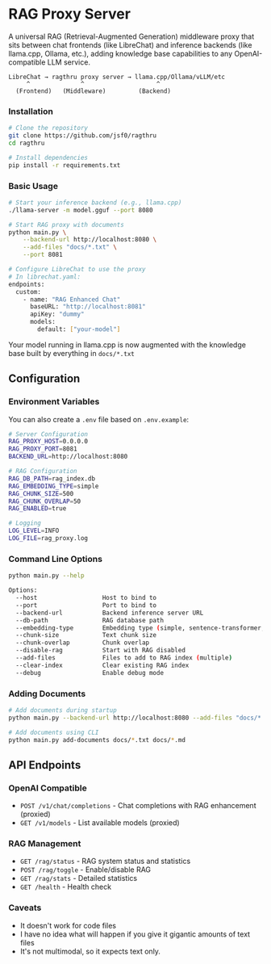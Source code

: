 # RAG Proxy Server

A universal RAG (Retrieval-Augmented Generation) middleware proxy that sits between chat frontends (like LibreChat) and inference backends (like llama.cpp, Ollama, etc.), adding knowledge base capabilities to any OpenAI-compatible LLM service.

```
LibreChat → ragthru proxy server → llama.cpp/Ollama/vLLM/etc
     ^              ^                    ^
  (Frontend)   (Middleware)         (Backend)
```

### Installation

```bash
# Clone the repository
git clone https://github.com/jsf0/ragthru
cd ragthru

# Install dependencies
pip install -r requirements.txt

```

### Basic Usage

```bash
# Start your inference backend (e.g., llama.cpp)
./llama-server -m model.gguf --port 8080

# Start RAG proxy with documents
python main.py \
    --backend-url http://localhost:8080 \
    --add-files "docs/*.txt" \
    --port 8081

# Configure LibreChat to use the proxy
# In librechat.yaml:
endpoints:
  custom:
    - name: "RAG Enhanced Chat"
      baseURL: "http://localhost:8081"
      apiKey: "dummy"
      models:
        default: ["your-model"]
```

Your model running in llama.cpp is now augmented with the knowledge base built by everything in `docs/*.txt` 

## Configuration

### Environment Variables

You can also create a `.env` file based on `.env.example`:

```bash
# Server Configuration
RAG_PROXY_HOST=0.0.0.0
RAG_PROXY_PORT=8081
BACKEND_URL=http://localhost:8080

# RAG Configuration
RAG_DB_PATH=rag_index.db
RAG_EMBEDDING_TYPE=simple
RAG_CHUNK_SIZE=500
RAG_CHUNK_OVERLAP=50
RAG_ENABLED=true

# Logging
LOG_LEVEL=INFO
LOG_FILE=rag_proxy.log
```

### Command Line Options

```bash
python main.py --help

Options:
  --host                  Host to bind to
  --port                  Port to bind to  
  --backend-url           Backend inference server URL
  --db-path               RAG database path
  --embedding-type        Embedding type (simple, sentence-transformer, etc.)
  --chunk-size            Text chunk size
  --chunk-overlap         Chunk overlap
  --disable-rag           Start with RAG disabled
  --add-files             Files to add to RAG index (multiple)
  --clear-index           Clear existing RAG index
  --debug                 Enable debug mode
```


### Adding Documents

```bash
# Add documents during startup
python main.py --backend-url http://localhost:8080 --add-files "docs/*.txt"

# Add documents using CLI
python main.py add-documents docs/*.txt docs/*.md
```


## API Endpoints

### OpenAI Compatible

- `POST /v1/chat/completions` - Chat completions with RAG enhancement (proxied)
- `GET /v1/models` - List available models (proxied)

### RAG Management

- `GET /rag/status` - RAG system status and statistics
- `POST /rag/toggle` - Enable/disable RAG
- `GET /rag/stats` - Detailed statistics
- `GET /health` - Health check

### Caveats

- It doesn't work for code files
- I have no idea what will happen if you give it gigantic amounts of text files
- It's not multimodal, so it expects text only.
